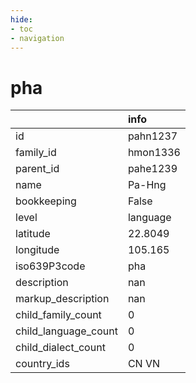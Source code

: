 ```yaml
---
hide:
- toc
- navigation
---
```

# pha
|                      | info     |
|:---------------------|:---------|
| id                   | pahn1237 |
| family_id            | hmon1336 |
| parent_id            | pahe1239 |
| name                 | Pa-Hng   |
| bookkeeping          | False    |
| level                | language |
| latitude             | 22.8049  |
| longitude            | 105.165  |
| iso639P3code         | pha      |
| description          | nan      |
| markup_description   | nan      |
| child_family_count   | 0        |
| child_language_count | 0        |
| child_dialect_count  | 0        |
| country_ids          | CN VN    |